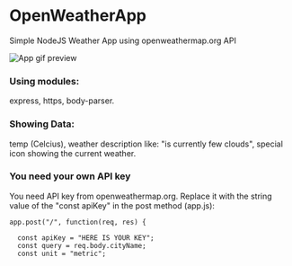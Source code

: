 # OpenWeatherApp
Simple NodeJS Weather App using openweathermap.org API

![App gif preview](https://github.com/konopat/Open-Weather-NodeJS-App/blob/c41d6dce03c82648558497d4b0f9471f00ecb0ec/WeaterAppDemo.gif)

### Using modules:

express, https, body-parser.

### Showing Data:

temp (Celcius), weather description like: "is currently few clouds", special icon showing the current weather.

### You need your own API key
You need API key from openweathermap.org. Replace it with the string value of the "const apiKey" in the post method (app.js):

```
app.post("/", function(req, res) {

  const apiKey = "HERE IS YOUR KEY";
  const query = req.body.cityName;
  const unit = "metric";

```

